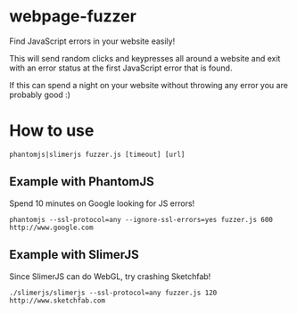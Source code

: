 webpage-fuzzer
==============

Find JavaScript errors in your website easily!

This will send random clicks and keypresses all around a website and exit with an error status at the first JavaScript error that is found.

If this can spend a night on your website without throwing any error you are probably good :)

How to use
==========

```
phantomjs|slimerjs fuzzer.js [timeout] [url]
```

## Example with PhantomJS

Spend 10 minutes on Google looking for JS errors!

```
phantomjs --ssl-protocol=any --ignore-ssl-errors=yes fuzzer.js 600 http://www.google.com
```

## Example with SlimerJS

Since SlimerJS can do WebGL, try crashing Sketchfab!

```
./slimerjs/slimerjs --ssl-protocol=any fuzzer.js 120 http://www.sketchfab.com
```
